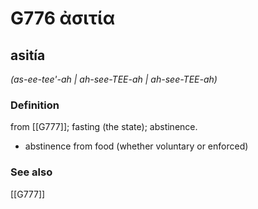 # G776 ἀσιτία

## asitía

_(as-ee-tee'-ah | ah-see-TEE-ah | ah-see-TEE-ah)_

### Definition

from [[G777]]; fasting (the state); abstinence.

- abstinence from food (whether voluntary or enforced)

### See also

[[G777]]

